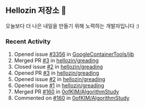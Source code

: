 ## Hellozin 저장소 🐥

오늘보다 더 나은 내일을 만들기 위해 노력하는 개발자입니다 :)

### Recent Activity

<!--START_SECTION:activity-->
1. Opened issue [#3356](https://github.com/GoogleContainerTools/jib/issues/3356) in [GoogleContainerTools/jib](https://github.com/GoogleContainerTools/jib)
2. Merged PR [#3](https://github.com/hellozin/greading/pull/3) in [hellozin/greading](https://github.com/hellozin/greading)
3. Closed issue [#2](https://github.com/hellozin/greading/issues/2) in [hellozin/greading](https://github.com/hellozin/greading)
4. Opened PR [#3](https://github.com/hellozin/greading/pull/3) in [hellozin/greading](https://github.com/hellozin/greading)
5. Opened issue [#2](https://github.com/hellozin/greading/issues/2) in [hellozin/greading](https://github.com/hellozin/greading)
6. Opened issue [#1](https://github.com/hellozin/greading/issues/1) in [hellozin/greading](https://github.com/hellozin/greading)
7. Merged PR [#160](https://github.com/0ofKIM/AlgorithmStudy/pull/160) in [0ofKIM/AlgorithmStudy](https://github.com/0ofKIM/AlgorithmStudy)
8. Commented on [#160](https://github.com/0ofKIM/AlgorithmStudy/issues/160) in [0ofKIM/AlgorithmStudy](https://github.com/0ofKIM/AlgorithmStudy)
<!--END_SECTION:activity-->
<!--From https://github.com/jamesgeorge007/github-activity-readme-->
